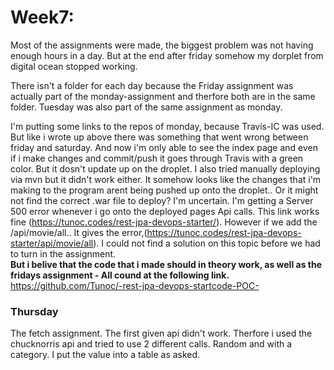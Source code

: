 # Week7:
Most of the assignments were made, the biggest problem was not having enough hours in a day. But at the end after friday somehow my dorplet from digital ocean stopped working.

There isn't a folder for each day because the Friday assignment was actually part of the monday-assignment and therfore both are in the same folder. Tuesday was also part of the same assignment as monday.

I'm putting some links to the repos of monday, because Travis-IC was used. But like i wrote up above there was something that went wrong between friday and saturday. And now i'm only able to see the index page and even if i make changes and commit/push it goes through Travis with a green color. But it dosn't update up on the droplet. I also tried manually deploying via mvn but it didn't work either. It somehow looks like the changes that i'm making to the program arent being pushed up onto the droplet.. Or it might not find the correct .war file to deploy? I'm uncertain.
I'm getting a Server 500 error whenever i go onto the deployed pages Api calls.
This link works fine (https://tunoc.codes/rest-jpa-devops-starter/).
However if we add the /api/movie/all.. It gives the error,(https://tunoc.codes/rest-jpa-devops-starter/api/movie/all).
I could not find a solution on this topic before we had to turn in the assignment.  
__But i belive that the code that i made should in theory work, as well as the fridays assignment - All cound at the following link.__ 
https://github.com/Tunoc/-rest-jpa-devops-startcode-POC-

### Thursday 
The fetch assignment.
The first given api didn't work.
Therfore i used the chucknorris api and tried to use 2 different calls. Random and with a category.
I put the value into a table as asked.
